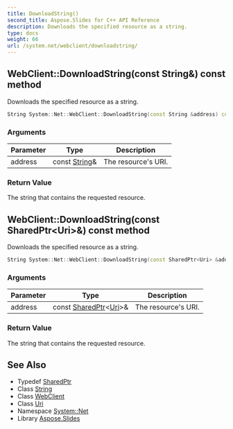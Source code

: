```yaml
---
title: DownloadString()
second_title: Aspose.Slides for C++ API Reference
description: Downloads the specified resource as a string.
type: docs
weight: 66
url: /system.net/webclient/downloadstring/
---
```

## WebClient::DownloadString(const String\&) const method


Downloads the specified resource as a string.

```cpp
String System::Net::WebClient::DownloadString(const String &address) const
```


### Arguments

| Parameter | Type | Description |
| --- | --- | --- |
| address | const [String](../../../system/string/)\& | The resource's URI. |

### Return Value

The string that contains the requested resource.

## WebClient::DownloadString(const SharedPtr\<Uri\>\&) const method


Downloads the specified resource as a string.

```cpp
String System::Net::WebClient::DownloadString(const SharedPtr<Uri> &address) const
```


### Arguments

| Parameter | Type | Description |
| --- | --- | --- |
| address | const [SharedPtr](../../../system/sharedptr/)\<[Uri](../../../system/uri/)\>\& | The resource's URI. |

### Return Value

The string that contains the requested resource.

## See Also

* Typedef [SharedPtr](../../../system/sharedptr/)
* Class [String](../../../system/string/)
* Class [WebClient](../)
* Class [Uri](../../../system/uri/)
* Namespace [System::Net](../../)
* Library [Aspose.Slides](../../../)
